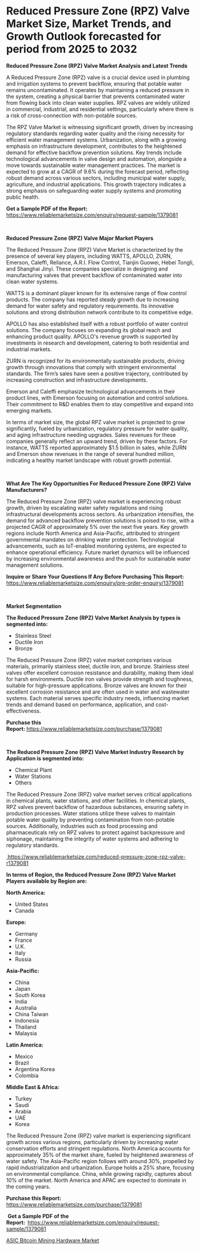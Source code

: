 <p><h1>Reduced Pressure Zone (RPZ) Valve Market Size, Market Trends, and Growth Outlook forecasted for period from 2025 to 2032</h1></p><p><strong>Reduced Pressure Zone (RPZ) Valve Market Analysis and Latest Trends</strong></p>
<p><p>A Reduced Pressure Zone (RPZ) valve is a crucial device used in plumbing and irrigation systems to prevent backflow, ensuring that potable water remains uncontaminated. It operates by maintaining a reduced pressure in the system, creating a physical barrier that prevents contaminated water from flowing back into clean water supplies. RPZ valves are widely utilized in commercial, industrial, and residential settings, particularly where there is a risk of cross-connection with non-potable sources.</p><p>The RPZ Valve Market is witnessing significant growth, driven by increasing regulatory standards regarding water quality and the rising necessity for efficient water management systems. Urbanization, along with a growing emphasis on infrastructure development, contributes to the heightened demand for effective backflow prevention solutions. Key trends include technological advancements in valve design and automation, alongside a move towards sustainable water management practices. The market is expected to grow at a CAGR of 9.6% during the forecast period, reflecting robust demand across various sectors, including municipal water supply, agriculture, and industrial applications. This growth trajectory indicates a strong emphasis on safeguarding water supply systems and promoting public health.</p></p>
<p><strong>Get a Sample PDF of the Report:&nbsp;</strong> <a href="https://www.reliablemarketsize.com/enquiry/request-sample/1379081?utm_campaign=1991&utm_medium=2&utm_source=Github&utm_content=ia&utm_term=24022025&utm_id=reduced-pressure-zone-rpz-valve">https://www.reliablemarketsize.com/enquiry/request-sample/1379081</a></p>
<p>&nbsp;</p>
<p><strong>Reduced Pressure Zone (RPZ) Valve Major Market Players</strong></p>
<p><p>The Reduced Pressure Zone (RPZ) Valve Market is characterized by the presence of several key players, including WATTS, APOLLO, ZURN, Emerson, Caleffi, Reliance, A.R.I. Flow Control, Tianjin Guowei, Hebei Tongli, and Shanghai Jinyi. These companies specialize in designing and manufacturing valves that prevent backflow of contaminated water into clean water systems.</p><p>WATTS is a dominant player known for its extensive range of flow control products. The company has reported steady growth due to increasing demand for water safety and regulatory requirements. Its innovative solutions and strong distribution network contribute to its competitive edge.</p><p>APOLLO has also established itself with a robust portfolio of water control solutions. The company focuses on expanding its global reach and enhancing product quality. APOLLO's revenue growth is supported by investments in research and development, catering to both residential and industrial markets.</p><p>ZURN is recognized for its environmentally sustainable products, driving growth through innovations that comply with stringent environmental standards. The firm’s sales have seen a positive trajectory, contributed by increasing construction and infrastructure developments.</p><p>Emerson and Caleffi emphasize technological advancements in their product lines, with Emerson focusing on automation and control solutions. Their commitment to R&D enables them to stay competitive and expand into emerging markets.</p><p>In terms of market size, the global RPZ valve market is projected to grow significantly, fueled by urbanization, regulatory pressure for water quality, and aging infrastructure needing upgrades. Sales revenues for these companies generally reflect an upward trend, driven by these factors. For instance, WATTS reported approximately $1.5 billion in sales, while ZURN and Emerson show revenues in the range of several hundred million, indicating a healthy market landscape with robust growth potential.</p></p>
<p>&nbsp;</p>
<p><strong>What Are The Key Opportunities For Reduced Pressure Zone (RPZ) Valve Manufacturers?</strong></p>
<p><p>The Reduced Pressure Zone (RPZ) valve market is experiencing robust growth, driven by escalating water safety regulations and rising infrastructural developments across sectors. As urbanization intensifies, the demand for advanced backflow prevention solutions is poised to rise, with a projected CAGR of approximately 5% over the next five years. Key growth regions include North America and Asia-Pacific, attributed to stringent governmental mandates on drinking water protection. Technological advancements, such as IoT-enabled monitoring systems, are expected to enhance operational efficiency. Future market dynamics will be influenced by increasing environmental awareness and the push for sustainable water management solutions.</p></p>
<p><strong>Inquire or Share Your Questions If Any Before Purchasing This Report:</strong> <a href="https://www.reliablemarketsize.com/enquiry/pre-order-enquiry/1379081?utm_campaign=1991&utm_medium=2&utm_source=Github&utm_content=ia&utm_term=24022025&utm_id=reduced-pressure-zone-rpz-valve">https://www.reliablemarketsize.com/enquiry/pre-order-enquiry/1379081</a></p>
<p>&nbsp;</p>
<p><strong>Market Segmentation</strong></p>
<p><strong>The Reduced Pressure Zone (RPZ) Valve Market Analysis by types is segmented into:</strong></p>
<p><ul><li>Stainless Steel</li><li>Ductile Iron</li><li>Bronze</li></ul></p>
<p><p>The Reduced Pressure Zone (RPZ) valve market comprises various materials, primarily stainless steel, ductile iron, and bronze. Stainless steel valves offer excellent corrosion resistance and durability, making them ideal for harsh environments. Ductile iron valves provide strength and toughness, suitable for high-pressure applications. Bronze valves are known for their excellent corrosion resistance and are often used in water and wastewater systems. Each material serves specific industry needs, influencing market trends and demand based on performance, application, and cost-effectiveness.</p></p>
<p><strong>Purchase this Report:&nbsp;</strong><a href="https://www.reliablemarketsize.com/purchase/1379081?utm_campaign=1991&utm_medium=2&utm_source=Github&utm_content=ia&utm_term=24022025&utm_id=reduced-pressure-zone-rpz-valve">https://www.reliablemarketsize.com/purchase/1379081</a></p>
<p>&nbsp;</p>
<p><strong>The Reduced Pressure Zone (RPZ) Valve Market Industry Research by Application is segmented into:</strong></p>
<p><ul><li>Chemical Plant</li><li>Water Stations</li><li>Others</li></ul></p>
<p><p>The Reduced Pressure Zone (RPZ) valve market serves critical applications in chemical plants, water stations, and other facilities. In chemical plants, RPZ valves prevent backflow of hazardous substances, ensuring safety in production processes. Water stations utilize these valves to maintain potable water quality by preventing contamination from non-potable sources. Additionally, industries such as food processing and pharmaceuticals rely on RPZ valves to protect against backpressure and siphonage, maintaining the integrity of water systems and adhering to regulatory standards.</p></p>
<p><a href="https://www.reliablemarketsize.com/reduced-pressure-zone-rpz-valve-r1379081?utm_campaign=1991&utm_medium=2&utm_source=Github&utm_content=ia&utm_term=24022025&utm_id=reduced-pressure-zone-rpz-valve">&nbsp;https://www.reliablemarketsize.com/reduced-pressure-zone-rpz-valve-r1379081</a></p>
<p><strong>In terms of Region, the Reduced Pressure Zone (RPZ) Valve Market Players available by Region are:</strong></p>
<p>
    <p> <strong> North America: </strong>
        <ul>
            <li>United States</li>
            <li>Canada</li>
        </ul>
        </p> 
    <p> <strong> Europe: </strong>
        <ul>
            <li>Germany</li>
            <li>France</li>
            <li>U.K.</li>
            <li>Italy</li>
            <li>Russia</li>
        </ul>
        </p> 
    <p> <strong> Asia-Pacific: </strong>
        <ul>
            <li>China</li>
            <li>Japan</li>
            <li>South Korea</li>
            <li>India</li>
            <li>Australia</li>
            <li>China Taiwan</li>
            <li>Indonesia</li>
            <li>Thailand</li>
            <li>Malaysia</li>
        </ul>
        </p> 
    <p> <strong> Latin America: </strong>
        <ul>
            <li>Mexico</li>
            <li>Brazil</li>
            <li>Argentina Korea</li>
            <li>Colombia</li>
        </ul>
        </p> 
    <p> <strong> Middle East & Africa: </strong>
        <ul>
            <li>Turkey</li>
            <li>Saudi</li>
            <li>Arabia</li>
            <li>UAE</li>
            <li>Korea</li>
        </ul>
    </p>
    </p>
<p><p>The Reduced Pressure Zone (RPZ) valve market is experiencing significant growth across various regions, particularly driven by increasing water conservation efforts and stringent regulations. North America accounts for approximately 35% of the market share, fueled by heightened awareness of water safety. The Asia-Pacific region follows with around 30%, propelled by rapid industrialization and urbanization. Europe holds a 25% share, focusing on environmental compliance. China, while growing rapidly, captures about 10% of the market. North America and APAC are expected to dominate in the coming years.</p></p>
<p><strong>Purchase this Report: </strong><a href="https://www.reliablemarketsize.com/purchase/1379081?utm_campaign=1991&utm_medium=2&utm_source=Github&utm_content=ia&utm_term=24022025&utm_id=reduced-pressure-zone-rpz-valve">https://www.reliablemarketsize.com/purchase/1379081</a></p>
<p>&nbsp;<strong>Get a Sample PDF of the Report:&nbsp;&nbsp;</strong><a href="https://www.reliablemarketsize.com/enquiry/request-sample/1379081?utm_campaign=1991&utm_medium=2&utm_source=Github&utm_content=ia&utm_term=24022025&utm_id=reduced-pressure-zone-rpz-valve">https://www.reliablemarketsize.com/enquiry/request-sample/1379081</a></p>
<p><strong></strong></p>
<p><p><a href="https://github.com/YashRP12/Market-Research-Report-List-7/blob/main/asic-bitcoin-mining-hardware-market.md?utm_campaign=1991&utm_medium=2&utm_source=Github&utm_content=ia&utm_term=24022025&utm_id=reduced-pressure-zone-rpz-valve">ASIC Bitcoin Mining Hardware Market</a></p></p>